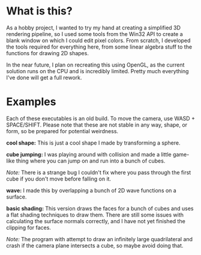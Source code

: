 # What is this?
As a hobby project, I wanted to try my hand at creating a simplified 3D rendering pipeline, so I used some tools from the Win32 API to create a blank window on which I could edit pixel colors.  From scratch, I developed the tools required for everything here, from some linear algebra stuff to the functions for drawing 2D shapes.  

In the near future, I plan on recreating this using OpenGL, as the current solution runs on the CPU and is  incredibly limited.  Pretty much everything I've done will get a full rework.

# Examples  
Each of these executables is an old build.  To move the camera, use WASD + SPACE/SHIFT.  Please note that these are not stable in any way, shape, or form, so be prepared for potential weirdness.

**cool shape:** This is just a cool shape I made by transforming a sphere.  

**cube jumping:** I was playing around with collision and made a little game-like thing where you can jump on and run into a bunch of cubes.  

*Note:* There is a strange bug I couldn't fix where you pass through the first cube if you don't move before falling on it.  

**wave:** I made this by overlapping a bunch of 2D wave functions on a surface.  

**basic shading:**  This version draws the faces for a bunch of cubes and uses a flat shading techniques to draw them.  There are still some issues with calculating the surface normals correctly, and I have not yet finished the clipping for faces.  

*Note:* The program with attempt to draw an infinitely large quadrilateral and crash if the camera plane intersects a cube, so maybe avoid doing that.   
